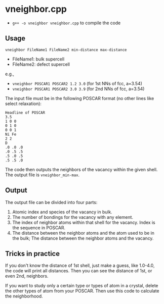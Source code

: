 # vneighbor.cpp
- `g++ -o vneighbor vneighbor.cpp` to compile the code

## Usage

`vneighbor FileName1 FileName2 min-distance max-distance`
- FileName1:   bulk supercell
- FileName2: defect supercell

e.g.,

- `vneighbor POSCAR1 POSCAR2 1.2 3.0` (for 1st NNs of fcc, a=3.54)
- `vneighbor POSCAR1 POSCAR2 3.0 3.9` (for 2nd NNs of fcc, a=3.54)

The input file must be in the following POSCAR format (no other lines like select relaxation):

    Headline of POSCAR
    3.5
    1 0 0
    0 1 0
    0 0 1
    Ni Fe
    2 2
    D
    .0 .0 .0
    .0 .5 .5
    .5 .0 .5
    .5 .5 .0

The code then outputs the neighbors of the vacancy within the given shell. The output file is `vneighbor_min-max`.

## Output

The output file can be divided into four parts:

1. Atomic index and species of the vacancy in bulk.
2. The number of bondings for the vacancy with any element.
3. The index of neighbor atoms within that shell for the vacancy. Index is the sequence in POSCAR.
4. The distance between the neighbor atoms and the atom used to be in the bulk;
   The distance between the neighbor atoms and the vacancy.

## Tricks in practice

If you don't know the distance of 1st shell, just make a guess, like 1.0-4.0, the code will print all distances. Then you can see the distance of 1st, or even 2nd, neighbors.

If you want to study only a certain type or types of atom in a crystal, delete the other types of atom from your POSCAR. Then use this code to calculate the neighborhood.
